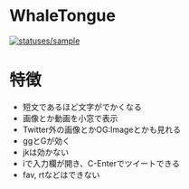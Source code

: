 # WhaleTongue
[![statuses/sample](https://i.gyazo.com/b1df7503ef5dd53552c56d1101fcf537.gif)](https://gyazo.com/b1df7503ef5dd53552c56d1101fcf537)

# 特徴
- 短文であるほど文字がでかくなる
- 画像とか動画を小窓で表示
- Twitter外の画像とかOG:Imageとかも見れる
- ggとGが効く
- jkは効かない
- iで入力欄が開き、C-Enterでツイートできる
- fav, rtなどはできない
